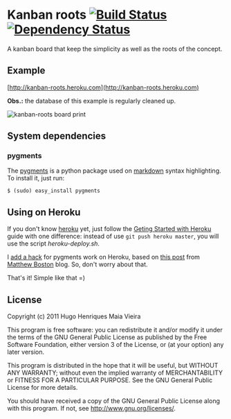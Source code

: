 # Kanban roots [![Build Status](https://secure.travis-ci.org/hugomaiavieira/kanban-roots.png)](http://travis-ci.org/hugomaiavieira/kanban-roots) [![Dependency Status](https://gemnasium.com/hugomaiavieira/kanban-roots.png)](https://gemnasium.com/hugomaiavieira/kanban-roots)

A kanban board that keep the simplicity as well as the roots of the concept.

## Example

[http://kanban-roots.heroku.com](http://kanban-roots.heroku.com)

**Obs.:** the database of this example is regularly cleaned up.

![kanban-roots board print](http://github.com/downloads/hugomaiavieira/kanban-roots/kanban-roots.png "kanban-roots board print")

## System dependencies

### pygments

The [pygments](http://pygments.org/) is a python package used on 
[markdown](http://daringfireball.net/projects/markdown/) syntax
highlighting. To install it, just run:

    $ (sudo) easy_install pygments


## Using on Heroku

If you don't know [heroku](http://heroku.com) yet, just follow the
[Geting Started with Heroku](http://docs.heroku.com/quickstart) guide with one
difference: instead of use `git push heroku master`, you will use the script
_heroku-deploy.sh_.

I [add a hack](https://github.com/hugomaiavieira/kanban-roots/commit/e008af61bdcce90f5ff0eb0e2edd359ac206f53c)
for pygments work on Heroku, based on [this post](http://matthewboston.com/posts/3)
from [Matthew Boston](https://github.com/bostonaholic) blog. So, don't worry
about that.

That's it! Simple like that =)

## License

Copyright (c) 2011 Hugo Henriques Maia Vieira

This program is free software: you can redistribute it and/or modify
it under the terms of the GNU General Public License as published by
the Free Software Foundation, either version 3 of the License, or
(at your option) any later version.

This program is distributed in the hope that it will be useful,
but WITHOUT ANY WARRANTY; without even the implied warranty of
MERCHANTABILITY or FITNESS FOR A PARTICULAR PURPOSE.  See the
GNU General Public License for more details.

You should have received a copy of the GNU General Public License
along with this program.  If not, see <http://www.gnu.org/licenses/>.

